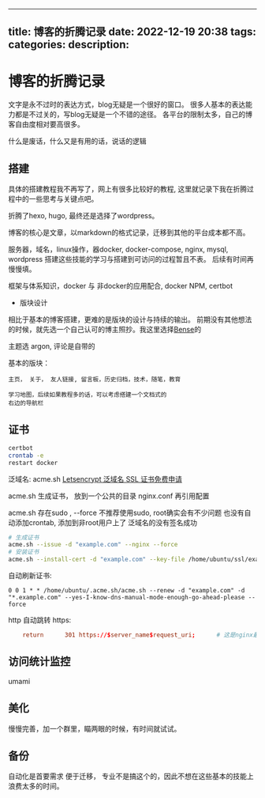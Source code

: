 
---
title: 博客的折腾记录
date: 2022-12-19 20:38
tags: 
categories: 
description: 
---

# 博客的折腾记录

文字是永不过时的表达方式，blog无疑是一个很好的窗口。
很多人基本的表达能力都是不过关的，写blog无疑是一个不错的途径。
各平台的限制太多，自己的博客自由度相对要高很多。

什么是废话，什么又是有用的话，说话的逻辑
## 搭建

具体的搭建教程我不再写了，网上有很多比较好的教程, 这里就记录下我在折腾过程中的一些思考与关键点吧。

折腾了hexo, hugo, 最终还是选择了wordpress。

博客的核心是文章，以markdown的格式记录，迁移到其他的平台成本都不高。

服务器，域名，linux操作，器docker, docker-compose, nginx, mysql, wordpress 搭建这些技能的学习与搭建到可访问的过程暂且不表。
后续有时间再慢慢填。

框架与体系知识，docker 与 非docker的应用配合, docker NPM, certbot

- 版块设计

相比于基本的博客搭建，更难的是版块的设计与持续的输出。
前期没有其他想法的时候，就先选一个自己认可的博主照抄。我这里选择[Bense](https://blognas.hwb0307.com/)的

主题选 argon, 评论是自带的

基本的版块：

	主页， 关于， 友人链接, 留言板，历史归档，技术，随笔，教育

	学习地图，后续如果教程多的话，可以考虑搭建一个文档式的
	右边的导航栏

## 证书

```sh
certbot 
crontab -e 
restart docker
```
泛域名: acme.sh [Letsencrypt 泛域名 SSL 证书免费申请](https://cloud.tencent.com/developer/article/2142931?from=15425&areaSource=102001.1&traceId=yoy4ZbewZHqjxBZrxbUgm)

acme.sh 生成证书， 放到一个公共的目录
nginx.conf 再引用配置

acme.sh 存在sudo , --force
不推荐使用sudo, root确实会有不少问题
也没有自动添加crontab, 添加到非root用户上了
泛域名的没有签名成功

```sh
# 生成证书
acme.sh --issue -d "example.com" --nginx --force
# 安装证书
acme.sh --install-cert -d "example.com" --key-file /home/ubuntu/ssl/example.com.key.pem --fullchain-file /home/ubuntu/ssl/example.com.cert.pem
```

自动刷新证书: 
```crontab
0 0 1 * * /home/ubuntu/.acme.sh/acme.sh --renew -d "example.com" -d "*.example.com" --yes-I-know-dns-manual-mode-enough-go-ahead-please --force
```

http 自动跳转 https:
```conf
	return      301 https://$server_name$request_uri;      # 这是nginx最新支持的写法
```

## 访问统计监控

umami

## 美化

慢慢完善，加一个群里，瞄两眼的时候，有时间就试试。

## 备份

自动化是首要需求
便于迁移， 专业不是搞这个的，因此不想在这些基本的技能上浪费太多的时间。

